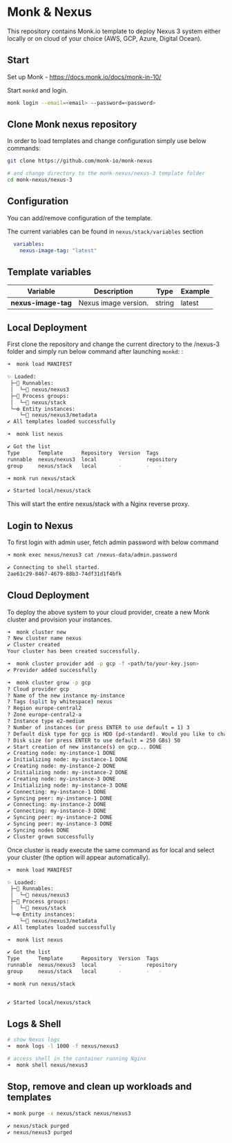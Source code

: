 # Monk & Nexus

This repository contains Monk.io template to deploy Nexus 3 system either locally or on cloud of your choice (AWS, GCP, Azure, Digital Ocean).


## Start

Set up Monk - https://docs.monk.io/docs/monk-in-10/

Start `monkd` and login.

```bash
monk login --email=<email> --password=<password>
```

## Clone Monk nexus repository

In order to load templates and change configuration simply use below commands: 
```bash
git clone https://github.com/monk-io/monk-nexus

# and change directory to the monk-nexus/nexus-3 template folder
cd monk-nexus/nexus-3

```

## Configuration

You can add/remove configuration of the template.

The current variables can be found in `nexus/stack/variables` section

```yaml
  variables:
    nexus-image-tag: "latest"
```

##  Template variables

| Variable | Description | Type | Example |
|----------|-------------|------|---------|
| **nexus-image-tag** | Nexus image version. | string | latest |



## Local Deployment

First clone the repository and change the current directory to the /nexus-3 folder and simply run below command after launching `monkd`:
:

```bash
➜  monk load MANIFEST

✨ Loaded:
 ├─🔩 Runnables:
 │  └─🧩 nexus/nexus3
 ├─🔗 Process groups:
 │  └─🧩 nexus/stack
 └─⚙️ Entity instances:
    └─🧩 nexus/nexus3/metadata
✔ All templates loaded successfully

➜  monk list nexus

✔ Got the list
Type      Template      Repository  Version  Tags
runnable  nexus/nexus3  local       -        repository
group     nexus/stack   local       -        -   -

➜ monk run nexus/stack

✔ Started local/nexus/stack

```

This will start the entire nexus/stack with a Nginx reverse proxy. 

## Login to Nexus

To first login with admin user, fetch admin password with below command

```bash
➜ monk exec nexus/nexus3 cat /nexus-data/admin.password

✔ Connecting to shell started.
2ae61c29-8467-4679-88b3-74df31d1f4bfk
```
## Cloud Deployment

To deploy the above system to your cloud provider, create a new Monk cluster and provision your instances.

```bash
➜  monk cluster new
? New cluster name nexus
✔ Cluster created
Your cluster has been created successfully.

➜  monk cluster provider add -p gcp -f <path/to/your-key.json>
✔ Provider added successfully

➜  monk cluster grow -p gcp
? Cloud provider gcp
? Name of the new instance my-instance
? Tags (split by whitespace) nexus
? Region europe-central2
? Zone europe-central2-a
? Instance type e2-medium
? Number of instances (or press ENTER to use default = 1) 3
? Default disk type for gcp is HDD (pd-standard). Would you like to change it? No
? Disk size (or press ENTER to use default = 250 GBs) 50
✔ Start creation of new instance(s) on gcp... DONE
✔ Creating node: my-instance-1 DONE
✔ Initializing node: my-instance-1 DONE
✔ Creating node: my-instance-2 DONE
✔ Initializing node: my-instance-2 DONE
✔ Creating node: my-instance-3 DONE
✔ Initializing node: my-instance-3 DONE
✔ Connecting: my-instance-1 DONE
✔ Syncing peer: my-instance-1 DONE
✔ Connecting: my-instance-2 DONE
✔ Connecting: my-instance-3 DONE
✔ Syncing peer: my-instance-2 DONE
✔ Syncing peer: my-instance-3 DONE
✔ Syncing nodes DONE
✔ Cluster grown successfully
```

Once cluster is ready execute the same command as for local and select your cluster (the option will appear automatically).
```bash
➜  monk load MANIFEST

✨ Loaded:
 ├─🔩 Runnables:
 │  └─🧩 nexus/nexus3
 ├─🔗 Process groups:
 │  └─🧩 nexus/stack
 └─⚙️ Entity instances:
    └─🧩 nexus/nexus3/metadata
✔ All templates loaded successfully

➜  monk list nexus

✔ Got the list
Type      Template      Repository  Version  Tags
runnable  nexus/nexus3  local       -        repository
group     nexus/stack   local       -        -   -

➜ monk run nexus/stack


✔ Started local/nexus/stack
```

## Logs & Shell

```bash
# show Nexus logs
➜  monk logs -l 1000 -f nexus/nexus3

# access shell in the container running Nginx
➜  monk shell nexus/nexus3

```

## Stop, remove and clean up workloads and templates

```bash
➜ monk purge -x nexus/stack nexus/nexus3 

✔ nexus/stack purged
✔ nexus/nexus3 purged

```